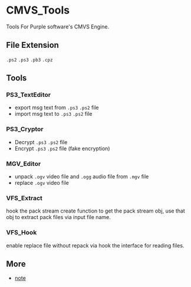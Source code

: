 # CMVS_Tools
Tools For Purple software's CMVS Engine.  

## File Extension 
`.ps2` `.ps3` `.pb3` `.cpz`

## Tools
### PS3_TextEditor
- export msg text from `.ps3` `.ps2` file
- import msg text to `.ps3` `.ps2` file

### PS3_Cryptor
- Decrypt `.ps3` `.ps2` file
- Encrypt `.ps3` `.ps2` file (fake encryption)

### MGV_Editor
- unpack `.ogv` video file and `.ogg` audio file from `.mgv` file
- replace `.ogv` video file

### VFS_Extract
hook the pack stream create function to get the pack stream obj, use that obj to extract pack files via input file name.

### VFS_Hook
enable replace file without repack via hook the interface for reading files.

## More
- [note](/etc)
